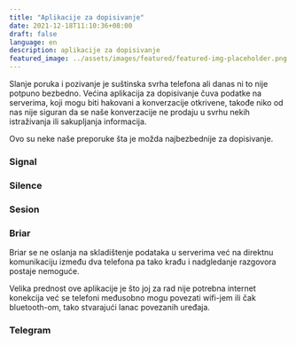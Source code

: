 ```yaml
---
title: "Aplikacije za dopisivanje"
date: 2021-12-18T11:10:36+08:00
draft: false
language: en
description: aplikacije za dopisivanje
featured_image: ../assets/images/featured/featured-img-placeholder.png
---
```

Slanje poruka i pozivanje je suštinska svrha telefona ali danas ni to nije potpuno bezbedno. Većina aplikacija za dopisivanje čuva podatke na serverima, koji mogu biti hakovani a konverzacije otkrivene, takođe niko od nas nije siguran da se naše konverzacije ne prodaju u svrhu nekih istraživanja ili sakupljanja informacija.

Ovo su neke naše preporuke šta je možda najbezbednije za dopisivanje.

### 

### Signal

### Silence

### Sesion

### Briar

Briar se ne oslanja na skladištenje podataka u serverima već na direktnu komunikaciju između dva telefona pa tako krađu i nadgledanje razgovora postaje nemoguće.

Velika prednost ove aplikacije je što joj za rad nije potrebna internet konekcija već se telefoni međusobno mogu povezati wifi-jem ili čak bluetooth-om, tako stvarajući lanac povezanih uređaja.

### Telegram